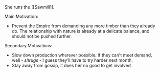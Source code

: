 She runs the [[Sawmill]].

Main Motivation:
- Prevent the Empire from demanding any more timber than they already do. The relationship with nature is already at a delicate balance, and should not be pushed further.

Secondary Motivations:
- Slow down production wherever possible. If they can't meet demand, well - *shrugs* - I guess they'll have to try harder next month.
- Stay away from gossip, it does her no good to get involved